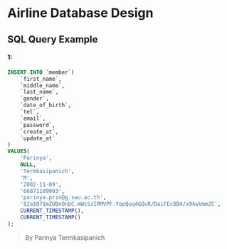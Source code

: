 # Airline Database Design

## SQL Query Example
#### 1: 
```sql
INSERT INTO `member`(
    `first_name`,
    `middle_name`,
    `last_name`,
    `gender`,
    `date_of_birth`,
    `tel`,
    `email`,
    `password`,
    `create_at`,
    `update_at`
)
VALUES(
    'Parinya',
    NULL,
    'Termkasipanich',
    'M',
    '2002-11-09',
    '66871189903',
    'parinya.prin@g.swu.ac.th',
    '$2a$07$mZUBnOnbC.mWcSzIRMVPF.YopQuq4GQvR/DaiFEc8B4/x9kwVmmZC',
    CURRENT_TIMESTAMP(),
    CURRENT_TIMESTAMP()
);
```

> By Parinya Termkasipanich